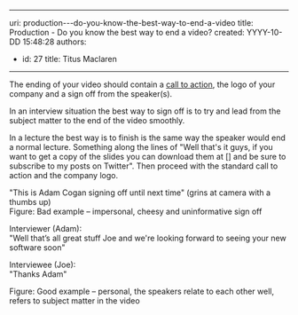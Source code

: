 

---
uri: production---do-you-know-the-best-way-to-end-a-video
title: Production - Do you know the best way to end a video?
created: YYYY-10-DD 15:48:28
authors:
  - id: 27
    title: Titus Maclaren
---




<span class='intro'> <p>​The ending of your video should contain a <a href="/Pages/Adding-a-call-to-action.aspx">call to action</a>, the logo of your company and a sign off from the speaker(s).</p> </span>

<p>In an interview situation the best way to sign off is to try and lead from the subject matter to the end of the video smoothly.</p><p>In a lecture the best way is to finish is the same way the speaker would end a normal lecture. Something along the lines of &quot;Well that's it guys, if you want to get a copy of the slides you can download them at [] and be sure to subscribe to my posts on Twitter&quot;. Then proceed with the standard call to action and the company logo.</p><div class="ssw-rteStyle-GreyBox">&quot;This is Adam Cogan signing off until next time&quot; (grins at camera with a thumbs up)</div>
<span class="ssw-rteStyle-FigureBad">Figure&#58; Bad example – impersonal, cheesy and uninformative sign off</span>
<div class="ssw-rteStyle-GreyBox"><p>Interviewer (Adam)&#58; 
      <br>&quot;Well that’s all great stuff Joe and we're looking forward to seeing your new software soon&quot; 
      <br></p><p>Interviewee (Joe)&#58; 
      <br>&quot;Thanks Adam&quot;​​<br></p></div>
<span class="ssw-rteStyle-FigureGood">Figure&#58; Good example – personal, the speakers relate to each other well, refers to subject matter in the video​</span>




